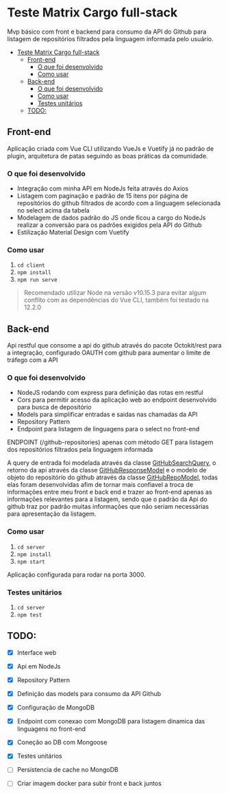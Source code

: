 # Teste Matrix Cargo full-stack

Mvp básico com front e backend para consumo da API do Github para listagem de repositórios filtrados pela linguagem informada pelo usuário.

- [Teste Matrix Cargo full-stack](#teste-matrix-cargo-full-stack)
  - [Front-end](#front-end)
    - [O que foi desenvolvido](#o-que-foi-desenvolvido)
    - [Como usar](#como-usar)
  - [Back-end](#back-end)
    - [O que foi desenvolvido](#o-que-foi-desenvolvido-1)
    - [Como usar](#como-usar-1)
    - [Testes unitários](#testes-unitários)
  - [TODO:](#todo)

## Front-end

Aplicação criada com Vue CLI utilizando VueJs e Vuetify já no padrão de plugin, arquitetura de patas seguindo as boas práticas da comunidade.

### O que foi desenvolvido

- Integração com minha API em NodeJs feita através do Axios
- Listagem com paginação e padrão de 15 itens por página de repositórios do github filtrados de acordo com a linguagem selecionada no select acima da tabela
- Modelagem de dados padrão do JS onde ficou a cargo do NodeJs realizar a conversão para os padrões exigidos pela API do Github
- Estilização Material Design com Vuetify

### Como usar

1. `cd client`
2. `npm install`
3. `npm run serve`

> Recomendado utilizar Node na versão v10.15.3 para evitar algum conflito com as dependências do Vue CLI, também foi testado na 12.2.0

## Back-end

Api restful que consome a api do github através do pacote Octokit/rest para a integração, configurado OAUTH com github para aumentar o limite de tráfego com a API

### O que foi desenvolvido

- NodeJS rodando com express para definição das rotas em restful
- Cors para permitir acesso da aplicação web ao endpoint desenvolvido para busca de depositório
- Models para simplificar entradas e saidas nas chamadas da API
- Repository Pattern
- Endpoint para listagem de linguagens para o select no front-end

ENDPOINT (/github-repositories) apenas com método GET para listagem dos repositórios filtrados pela linguagem informada

A query de entrada foi modelada através da classe [GitHubSearchQuery](./server/models/utils/github-repo-search-query.js), o retorno da api através da classe [GitHubResponseModel](./server/models/github-repositories-response-model.js) e o modelo de objeto do repositório do github através da classe [GitHubRepoModel](./server/models/github-repositores-model.js), todas elas foram desenvolvidas afim de tornar mais confiavel a troca de informações entre meu front e back end e trazer ao front-end apenas as informações relevantes para a listagem, sendo que o padrão da Api do github traz por padrão muitas informações que não seriam necessárias para apresentação da listagem.

### Como usar

1. `cd server`
2. `npm install`
3. `npm start`

Aplicação configurada para rodar na porta 3000.

### Testes unitários

1. `cd server`
2. `npm test`

## TODO:

- [x] Interface web
- [x] Api em NodeJs
- [x] Repository Pattern
- [x] Definição das models para consumo da API Github
- [x] Configuração de MongoDB
- [x] Endpoint com conexao com MongoDB para listagem dinamica das linguagens no front-end
- [x] Coneção ao DB com Mongoose
- [x] Testes unitários
- [ ] Persistencia de cache no MongoDB
- [ ] Criar imagem docker para subir front e back juntos

